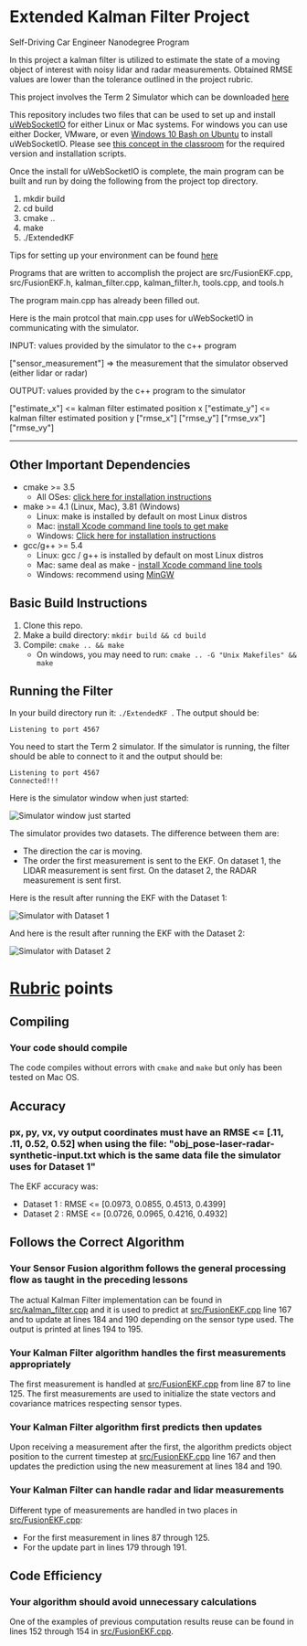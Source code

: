 # Extended Kalman Filter Project
Self-Driving Car Engineer Nanodegree Program

In this project a kalman filter is utilized  to estimate the state of a moving object of interest with noisy lidar and radar measurements. Obtained RMSE values are lower than the tolerance outlined in the project rubric.

This project involves the Term 2 Simulator which can be downloaded [here](https://github.com/udacity/self-driving-car-sim/releases)

This repository includes two files that can be used to set up and install [uWebSocketIO](https://github.com/uWebSockets/uWebSockets) for either Linux or Mac systems. For windows you can use either Docker, VMware, or even [Windows 10 Bash on Ubuntu](https://www.howtogeek.com/249966/how-to-install-and-use-the-linux-bash-shell-on-windows-10/) to install uWebSocketIO. Please see [this concept in the classroom](https://classroom.udacity.com/nanodegrees/nd013/parts/40f38239-66b6-46ec-ae68-03afd8a601c8/modules/0949fca6-b379-42af-a919-ee50aa304e6a/lessons/f758c44c-5e40-4e01-93b5-1a82aa4e044f/concepts/16cf4a78-4fc7-49e1-8621-3450ca938b77) for the required version and installation scripts.

Once the install for uWebSocketIO is complete, the main program can be built and run by doing the following from the project top directory.

1. mkdir build
2. cd build
3. cmake ..
4. make
5. ./ExtendedKF

Tips for setting up your environment can be found [here](https://classroom.udacity.com/nanodegrees/nd013/parts/40f38239-66b6-46ec-ae68-03afd8a601c8/modules/0949fca6-b379-42af-a919-ee50aa304e6a/lessons/f758c44c-5e40-4e01-93b5-1a82aa4e044f/concepts/23d376c7-0195-4276-bdf0-e02f1f3c665d)

Programs that are written to accomplish the project are src/FusionEKF.cpp, src/FusionEKF.h, kalman_filter.cpp, kalman_filter.h, tools.cpp, and tools.h

The program main.cpp has already been filled out.

Here is the main protcol that main.cpp uses for uWebSocketIO in communicating with the simulator.


INPUT: values provided by the simulator to the c++ program

["sensor_measurement"] => the measurement that the simulator observed (either lidar or radar)


OUTPUT: values provided by the c++ program to the simulator

["estimate_x"] <= kalman filter estimated position x
["estimate_y"] <= kalman filter estimated position y
["rmse_x"]
["rmse_y"]
["rmse_vx"]
["rmse_vy"]

---

## Other Important Dependencies

* cmake >= 3.5
  * All OSes: [click here for installation instructions](https://cmake.org/install/)
* make >= 4.1 (Linux, Mac), 3.81 (Windows)
  * Linux: make is installed by default on most Linux distros
  * Mac: [install Xcode command line tools to get make](https://developer.apple.com/xcode/features/)
  * Windows: [Click here for installation instructions](http://gnuwin32.sourceforge.net/packages/make.htm)
* gcc/g++ >= 5.4
  * Linux: gcc / g++ is installed by default on most Linux distros
  * Mac: same deal as make - [install Xcode command line tools](https://developer.apple.com/xcode/features/)
  * Windows: recommend using [MinGW](http://www.mingw.org/)

## Basic Build Instructions

1. Clone this repo.
2. Make a build directory: `mkdir build && cd build`
3. Compile: `cmake .. && make` 
   * On windows, you may need to run: `cmake .. -G "Unix Makefiles" && make`

## Running the Filter

In your build directory run it: `./ExtendedKF `. The output should be:

```
Listening to port 4567
```
You need to start the Term 2 simulator. If the simulator is running, the filter should be able to connect to it and the output should be:

```
Listening to port 4567
Connected!!!
```
Here is the simulator window when just started:

![Simulator window just started](imgs/sim_window.png)

The simulator provides two datasets. The difference between them are:

- The direction the car is moving.
- The order the first measurement is sent to the EKF. On dataset 1, the LIDAR measurement is sent first. On the dataset 2, the RADAR measurement is sent first.

Here is the result after running the EKF with the Dataset 1:

![Simulator with Dataset 1](imgs/dataset_1.png)

And here is the result after running the EKF with the Dataset 2:

![Simulator with Dataset 2](imgs/dataset_2.png)

# [Rubric](https://review.udacity.com/#!/rubrics/748/view) points

## Compiling

### Your code should compile

The code compiles without errors with `cmake` and `make` but only has been tested on Mac OS.

## Accuracy

### px, py, vx, vy output coordinates must have an RMSE <= [.11, .11, 0.52, 0.52] when using the file: "obj_pose-laser-radar-synthetic-input.txt which is the same data file the simulator uses for Dataset 1"

The EKF accuracy was:

- Dataset 1 : RMSE <= [0.0973, 0.0855, 0.4513, 0.4399]
- Dataset 2 : RMSE <= [0.0726, 0.0965, 0.4216, 0.4932]

## Follows the Correct Algorithm

### Your Sensor Fusion algorithm follows the general processing flow as taught in the preceding lessons

The actual Kalman Filter implementation can be found in [src/kalman_filter.cpp](./src/kalman_filter.cpp) and it is used to predict at [src/FusionEKF.cpp](./src/FusionEKF.cpp#L167) line 167 and to update at lines 184 and 190 depending on the sensor type used. The output is printed at lines 194 to 195.

### Your Kalman Filter algorithm handles the first measurements appropriately

The first measurement is handled at [src/FusionEKF.cpp](./src/FusionEKF.cpp#L87) from line 87 to line 125. The first measurements are used to initialize the state vectors and covariance matrices respecting sensor types.

### Your Kalman Filter algorithm first predicts then updates

Upon receiving a measurement after the first, the algorithm predicts object position to the current timestep  at [src/FusionEKF.cpp](./src/FusionEKF.cpp#L167) line 167 and then updates the prediction using the new measurement at lines 184 and 190.

### Your Kalman Filter can handle radar and lidar measurements

Different type of measurements are handled in two places in [src/FusionEKF.cpp](./src/FusionEKF.cpp):

- For the first measurement in lines 87 through 125.
- For the update part in lines 179 through 191.

## Code Efficiency

### Your algorithm should avoid unnecessary calculations

One of the examples of previous computation results reuse can be found in lines 152 through 154 in [src/FusionEKF.cpp](./src/FusionEKF.cpp#L152).
